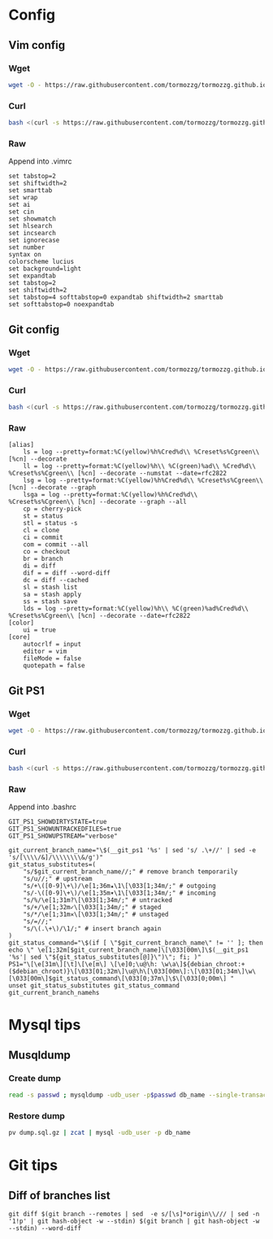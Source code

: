# Config

## Vim config

### Wget

```bash
wget -O - https://raw.githubusercontent.com/tormozzg/tormozzg.github.io/master/vim_config.sh | bash
```

### Curl
```bash
bash <(curl -s https://raw.githubusercontent.com/tormozzg/tormozzg.github.io/master/vim_config.sh)

```

### Raw 

Append into .vimrc 

```
set tabstop=2
set shiftwidth=2
set smarttab
set wrap
set ai
set cin
set showmatch
set hlsearch
set incsearch
set ignorecase
set number
syntax on
colorscheme lucius
set background=light
set expandtab
set tabstop=2
set shiftwidth=2
set tabstop=4 softtabstop=0 expandtab shiftwidth=2 smarttab
set softtabstop=0 noexpandtab
```


## Git config

### Wget

```bash
wget -O - https://raw.githubusercontent.com/tormozzg/tormozzg.github.io/master/git_config.sh | bash
```

### Curl
```bash
bash <(curl -s https://raw.githubusercontent.com/tormozzg/tormozzg.github.io/master/git_config.sh)

```

### Raw

```
[alias]
    ls = log --pretty=format:%C(yellow)%h%Cred%d\\ %Creset%s%Cgreen\\ [%cn] --decorate
    ll = log --pretty=format:%C(yellow)%h\\ %C(green)%ad\\ %Cred%d\\ %Creset%s%Cgreen\\ [%cn] --decorate --numstat --date=rfc2822
    lsg = log --pretty=format:%C(yellow)%h%Cred%d\\ %Creset%s%Cgreen\\ [%cn] --decorate --graph
    lsga = log --pretty=format:%C(yellow)%h%Cred%d\\ %Creset%s%Cgreen\\ [%cn] --decorate --graph --all
    cp = cherry-pick
    st = status
    stl = status -s
    cl = clone
    ci = commit
    com = commit --all
    co = checkout
    br = branch
    di = diff
    dif = = diff --word-diff
    dc = diff --cached
    sl = stash list
    sa = stash apply
    ss = stash save
    lds = log --pretty=format:%C(yellow)%h\\ %C(green)%ad%Cred%d\\ %Creset%s%Cgreen\\ [%cn] --decorate --date=rfc2822
[color]
    ui = true
[core]
    autocrlf = input
    editor = vim 
    fileMode = false
    quotepath = false
```

## Git PS1

### Wget

```bash
wget -O - https://raw.githubusercontent.com/tormozzg/tormozzg.github.io/master/git_ps1.sh | bash
```

### Curl
```bash
bash <(curl -s https://raw.githubusercontent.com/tormozzg/tormozzg.github.io/master/git_ps1.sh)

```

### Raw

Append into .bashrc 
```
GIT_PS1_SHOWDIRTYSTATE=true
GIT_PS1_SHOWUNTRACKEDFILES=true
GIT_PS1_SHOWUPSTREAM="verbose"

git_current_branch_name="\$(__git_ps1 '%s' | sed 's/ .\+//' | sed -e 's/[\\\\/&]/\\\\\\\\&/g')"
git_status_substitutes=(
    "s/$git_current_branch_name//;" # remove branch temporarily
    "s/u//;" # upstream
    "s/+\([0-9]\+\)/\e[1;36m▴\1\[\033[1;34m/;" # outgoing
    "s/-\([0-9]\+\)/\e[1;35m▾\1\[\033[1;34m/;" # incoming
    "s/%/\e[1;31m?\[\033[1;34m/;" # untracked
    "s/+/\e[1;32m✓\[\033[1;34m/;" # staged
    "s/*/\e[1;31m✕\[\033[1;34m/;" # unstaged
    "s/=//;"
    "s/\(.\+\)/\1/;" # insert branch again
)
git_status_command="\$(if [ \"$git_current_branch_name\" != '' ]; then echo \" \e[1;32m[$git_current_branch_name]\[\033[00m\]\$(__git_ps1 '%s'| sed \"${git_status_substitutes[@]}\")\"; fi; )"
PS1="\[\e[31m\][\t]\[\e[m\] \[\e]0;\u@\h: \w\a\]${debian_chroot:+($debian_chroot)}\[\033[01;32m\]\u@\h\[\033[00m\]:\[\033[01;34m\]\w\[\033[00m\]$git_status_command\[\033[0;37m\]\$\[\033[0;00m\] "
unset git_status_substitutes git_status_command git_current_branch_namehs
```

# Mysql tips

## Musqldump

### Create dump

```bash 
read -s passwd ; mysqldump -udb_user -p$passwd db_name --single-transaction |pv -bat |gzip > dump.$(date +'%d.%m.%Y').sql.gz
```

### Restore dump

```bash
pv dump.sql.gz | zcat | mysql -udb_user -p db_name
```


# Git tips

## Diff of branches list

`git diff $(git branch --remotes | sed  -e s/[\s]*origin\\/// | sed -n '1!p' | git hash-object -w --stdin) $(git branch | git hash-object -w --stdin) --word-diff`